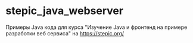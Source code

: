 # stepic_java_webserver
Примеры Java кода для курса "Изучение Java и фронтенд на примере разработки веб сервиса" на https://stepic.org/
